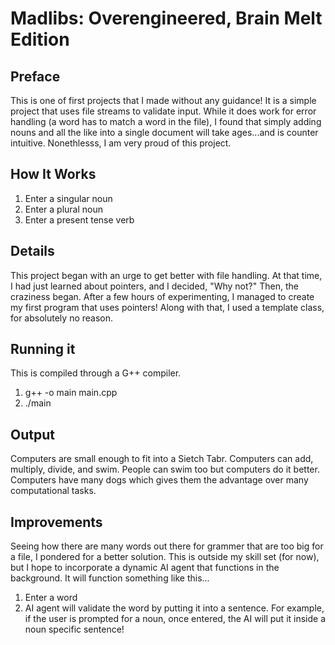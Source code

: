 # Madlibs: Overengineered, Brain Melt Edition

## Preface
This is one of first projects that I made without any guidance!
It is a simple project that uses file streams to validate input.
While it does work for error handling (a word has to match a word in the file),
I found that simply adding nouns and all the like into a single document
will take ages...and is counter intuitive. Nonethlesss, I am very proud
of this project.

## How It Works
1. Enter a singular noun
2. Enter a plural noun
3. Enter a present tense verb

## Details
This project began with an urge to get better with file handling.
At that time, I had just learned about pointers, and I decided,
"Why not?" Then, the craziness began. After a few hours of 
experimenting, I managed to create my first program that uses
pointers! Along with that, I used a template class, for absolutely 
no reason. 

## Running it
This is compiled through a G++ compiler.
1. g++ -o main main.cpp
2. ./main

## Output
Computers are small enough to fit into a Sietch Tabr.
Computers can add, multiply, divide, and swim.
People can swim too but computers do it better.
Computers have many dogs which gives them the advantage
over many computational tasks.
   
## Improvements
Seeing how there are many words out there for grammer that are
too big for a file, I pondered for a better solution. This is
outside my skill set (for now), but I hope to incorporate 
a dynamic AI agent that functions in the background.
It will function something like this...
1. Enter a word
2. AI agent will validate the word by putting it into a sentence.
   For example, if the user is prompted for a noun, once entered,
   the AI will put it inside a noun specific sentence!
